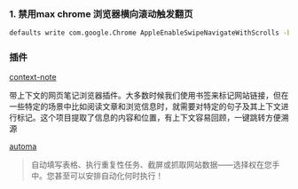 ### 1. 禁用max chrome 浏览器横向滚动触发翻页

``` sh
defaults write com.google.Chrome AppleEnableSwipeNavigateWithScrolls -bool false
```

### 插件

[context-note](https://github.com/betterRunner/context-note)

带上下文的网页笔记浏览器插件。大多数时候我们使用书签来标记网站链接，但在一些特定的场景中比如阅读文章和浏览信息时，就需要对特定的句子及其上下文进行标记。这个项目提取了信息的内容和位置，有上下文容易回顾，一键跳转方便溯源

[automa](https://github.com/AutomaApp/automa)
> 自动填写表格、执行重复性任务、截屏或抓取网站数据——选择权在您手中。您甚至可以安排自动化何时执行！

